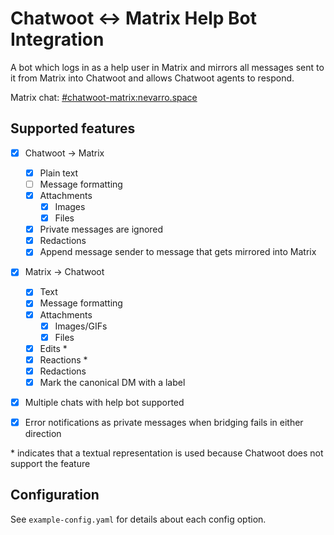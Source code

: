 # Chatwoot <-> Matrix Help Bot Integration

A bot which logs in as a help user in Matrix and mirrors all messages sent to it
from Matrix into Chatwoot and allows Chatwoot agents to respond.

Matrix chat:
[#chatwoot-matrix:nevarro.space](https://matrix.to/#/#chatwoot-matrix:nevarro.space)

## Supported features

- [x] Chatwoot -> Matrix

  - [x] Plain text
  - [ ] Message formatting
  - [x] Attachments
    - [x] Images
    - [x] Files
  - [x] Private messages are ignored
  - [x] Redactions
  - [x] Append message sender to message that gets mirrored into Matrix

- [x] Matrix -> Chatwoot

  - [x] Text
  - [x] Message formatting
  - [x] Attachments
    - [x] Images/GIFs
    - [x] Files
  - [x] Edits \*
  - [x] Reactions \*
  - [x] Redactions
  - [x] Mark the canonical DM with a label

- [x] Multiple chats with help bot supported
- [x] Error notifications as private messages when bridging fails in either
      direction

\* indicates that a textual representation is used because Chatwoot does not
support the feature

## Configuration

See `example-config.yaml` for details about each config option.
